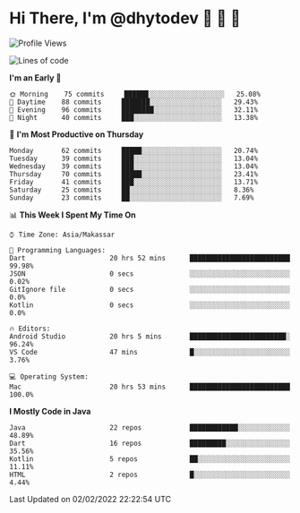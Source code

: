 # Hi There, I'm @dhytodev 👋 👋 👋

<!--
**DhytoDev/dhytodev** is a ✨ _special_ ✨ repository because its `README.md` (this file) appears on your GitHub profile.

Here are some ideas to get you started:

- 🔭 I’m currently working on ...
- 🌱 I’m currently learning ...
- 👯 I’m looking to collaborate on ...
- 🤔 I’m looking for help with ...
- 💬 Ask me about ...
- 📫 How to reach me: ...
- 😄 Pronouns: ...
- ⚡ Fun fact: ...
-->

<!--START_SECTION:waka-->
![Profile Views](http://img.shields.io/badge/Profile%20Views-0-blue)

![Lines of code](https://img.shields.io/badge/From%20Hello%20World%20I%27ve%20Written-138%20Thousand%20lines%20of%20code-blue)

**I'm an Early 🐤** 

```text
🌞 Morning    75 commits     ██████░░░░░░░░░░░░░░░░░░░   25.08% 
🌆 Daytime    88 commits     ███████░░░░░░░░░░░░░░░░░░   29.43% 
🌃 Evening    96 commits     ████████░░░░░░░░░░░░░░░░░   32.11% 
🌙 Night      40 commits     ███░░░░░░░░░░░░░░░░░░░░░░   13.38%

```
📅 **I'm Most Productive on Thursday** 

```text
Monday       62 commits     █████░░░░░░░░░░░░░░░░░░░░   20.74% 
Tuesday      39 commits     ███░░░░░░░░░░░░░░░░░░░░░░   13.04% 
Wednesday    39 commits     ███░░░░░░░░░░░░░░░░░░░░░░   13.04% 
Thursday     70 commits     █████░░░░░░░░░░░░░░░░░░░░   23.41% 
Friday       41 commits     ███░░░░░░░░░░░░░░░░░░░░░░   13.71% 
Saturday     25 commits     ██░░░░░░░░░░░░░░░░░░░░░░░   8.36% 
Sunday       23 commits     ██░░░░░░░░░░░░░░░░░░░░░░░   7.69%

```


📊 **This Week I Spent My Time On** 

```text
⌚︎ Time Zone: Asia/Makassar

💬 Programming Languages: 
Dart                     20 hrs 52 mins      █████████████████████████   99.98% 
JSON                     0 secs              ░░░░░░░░░░░░░░░░░░░░░░░░░   0.02% 
GitIgnore file           0 secs              ░░░░░░░░░░░░░░░░░░░░░░░░░   0.0% 
Kotlin                   0 secs              ░░░░░░░░░░░░░░░░░░░░░░░░░   0.0%

🔥 Editors: 
Android Studio           20 hrs 5 mins       ████████████████████████░   96.24% 
VS Code                  47 mins             █░░░░░░░░░░░░░░░░░░░░░░░░   3.76%

💻 Operating System: 
Mac                      20 hrs 53 mins      █████████████████████████   100.0%

```

**I Mostly Code in Java** 

```text
Java                     22 repos            ████████████░░░░░░░░░░░░░   48.89% 
Dart                     16 repos            █████████░░░░░░░░░░░░░░░░   35.56% 
Kotlin                   5 repos             ██░░░░░░░░░░░░░░░░░░░░░░░   11.11% 
HTML                     2 repos             █░░░░░░░░░░░░░░░░░░░░░░░░   4.44%

```



 Last Updated on 02/02/2022 22:22:54 UTC
<!--END_SECTION:waka-->
